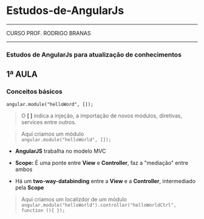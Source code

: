 # Estudos-de-AngularJs  
**** 
CURSO PROF. RODRIGO BRANAS  
****  

 ### Estudos de AngularJs para atualização de conhecimentos

## 1ª AULA  
### Conceitos básicos

`angular.module("helloWord", []);`  
> O **[ ]** indica a injeção, a importação de novos módulos, diretivas, services entre outros.  

>Aqui criamos um módulo  
`angular.module("helloWorld", []);`

* **AngularJS** trabalha no modelo MVC  
  
* **Scope:** É uma ponte entre **View** e **Controller**, faz a "mediação" entre ambos
   
* Há um **two-way-databinding** entre a **View** e a **Controller**, intermediado pela **Scope**  
  
> Aqui criamos um localizdor de um módulo  
`angular.module("helloWorld").controller("helloWorldCtrl", function (){ });`
